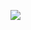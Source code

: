 ![](https://64.media.tumblr.com/ab0238cbbe9faa2b8d3d17144136a367/d5c78e6162954c1f-06/s500x750/c6f3eed8ce7a82c32a9482987894323e76c7ca1d.pnj)
<!--
**sonichuu/sonichuu** is a ✨ _special_ ✨ repository because its `README.md` (this file) appears on your GitHub profile.

Here are some ideas to get you started:

- 🔭 I’m currently working on ...
- 🌱 I’m currently learning ...
- 👯 I’m looking to collaborate on ...
- 🤔 I’m looking for help with ...
- 💬 Ask me about ...
- 📫 How to reach me: ...
- 😄 Pronouns: ...
- ⚡ Fun fact: ...
-->
